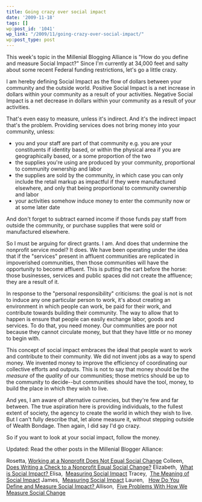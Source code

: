 ```yaml
---
title: Going crazy over social impact
date: '2009-11-18'
tags: []
wp:post_id: '1041'
wp_link: "/2009/11/going-crazy-over-social-impact/"
wp:post_type: post
---
```


This week's topic in the Millenial Blogging Alliance is "How do you define and measure Social Impact?" Since I'm currently at 34,000 feet and salty about some recent Federal funding restrictions, let's go a little crazy.

I am hereby defining Social Impact as the flow of dollars between your community and the outside world. Positive Social Impact is a net increase in dollars within your community as a result of your activities. Negative Social Impact is a net decrease in dollars within your community as a result of your activities.

That's even easy to measure, unless it's indirect. And it's the indirect impact that's the problem. Providing services does not bring money into your community, unless:

- you and your staff are part of that community e.g. you are your constituents if identity based, or within the physical area if you are geographically based, or a some proportion of the two
- the supplies you're using are produced by your community, proportional to community ownership and labor
- the supplies are sold by the community, in which case you can only include the retail markup as impactful if they were manufactured elsewhere, and only that being proportional to community ownership and labor
- your activities somehow induce money to enter the community now or at some later date

And don't forget to subtract earned income if those funds pay staff from outside the community, or purchase supplies that were sold or manufactured elsewhere.

So I must be arguing for direct grants. I am. And does that undermine the nonprofit service model? It does. We have been operating under the idea that if the "services" present in affluent communities are replicated in impoverished communities, then those communities will have the opportunity to become affluent. This is putting the cart before the horse: those businesses, services and public spaces did not create the affluence; they are a result of it.

In response to the "personal responsibility" criticisms: the goal is not is not to induce any one particular person to work, it's about creating an environment in which people can work, be paid for their work, and contribute towards building their community. The way to allow that to happen is ensure that people can easily exchange labor, goods and services. To do that, you need money. Our communities are poor not because they cannot circulate money, but that they have little or no money to begin with.

This concept of social impact embraces the ideal that people want to work and contribute to their community. We did not invent jobs as a way to spend money. We invented money to improve the efficiency of coordinating our collective efforts and outputs. This is not to say that money should be the _measure_ of the _quality_ of our communities; those metrics should be up to the community to decide--but communities should have the tool, money, to build the place in which they wish to live.

And yes, I am aware of alternative currencies, but they're few and far between. The true aspiration here is providing individuals, to the fullest extent of society, the agency to create the world in which they wish to live. But I can't fully describe that, let alone measure it, without stepping outside of Wealth Bondage. Then again, I did say I'd go crazy.

So if you want to look at your social impact, follow the money.

Updated: Read the other posts in the Millenial Blogger Alliance:

Rosetta, [Working at a Nonprofit Does Not Equal Social Change](http://rosettathurman.com/blog/2009/11/working-at-a-nonprofit-does-not-equal-social-change/)
Colleen,  [Does Writing a Check to a Nonprofit Equal Social Change?](http://colleendilen.com/2009/11/12/does-writing-a-check-to-a-nonprofit-equal-social-change/)
Elizabeth,  [What is Social Impact?
](http://nonprofitperiscope.wordpress.com/2009/11/16/what-is-social-impact/)Elisa,  [Measuring Social Impact](http://elisamortiz.wordpress.com/2009/11/11/measuring-social-impact-wait%E2%80%A6what-is-social-impact/)
Tracey,  [The Meaning of Social Impact](http://www.blackgivesback.com/2009/11/meaning-of-social-impact.html)
James,  [Measuring Social Impact](http://jameselbaor.wordpress.com/2009/11/17/measuring-social-impact/)
Lauren,   [How Do You Define and Measure Social Impact?
](http://alaurenabele.com/2009/11/how-do-you-define-and-measure-social-impact/)Allison,  [Five Problems With How We Measure Social Change](http://entrylevelliving.wordpress.com/2009/11/17/five-problems-measure-social-change/)
